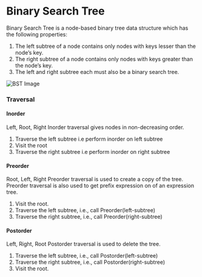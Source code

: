 # Binary Search Tree

Binary Search Tree is a node-based binary tree data structure which has the following properties:

1. The left subtree of a node contains only nodes with keys lesser than the node’s key.
2. The right subtree of a node contains only nodes with keys greater than the node’s key.
3. The left and right subtree each must also be a binary search tree.

![BST Image](../images/BST.png)


### Traversal

#### Inorder 
Left, Root, Right
Inorder traversal gives nodes in non-decreasing order.
1. Traverse the left subtree i.e perform inorder on left subtree
2. Visit the root
2. Traverse the right subtree i.e perform inorder on right subtree

#### Preorder 
Root, Left, Right 
Preorder traversal is used to create a copy of the tree. Preorder traversal is also used to get prefix expression on of an expression tree. 
1. Visit the root.
2. Traverse the left subtree, i.e., call Preorder(left-subtree)
3. Traverse the right subtree, i.e., call Preorder(right-subtree) 

#### Postorder 
Left, Right, Root 
Postorder traversal is used to delete the tree.
1. Traverse the left subtree, i.e., call Postorder(left-subtree)
2. Traverse the right subtree, i.e., call Postorder(right-subtree)
3. Visit the root.